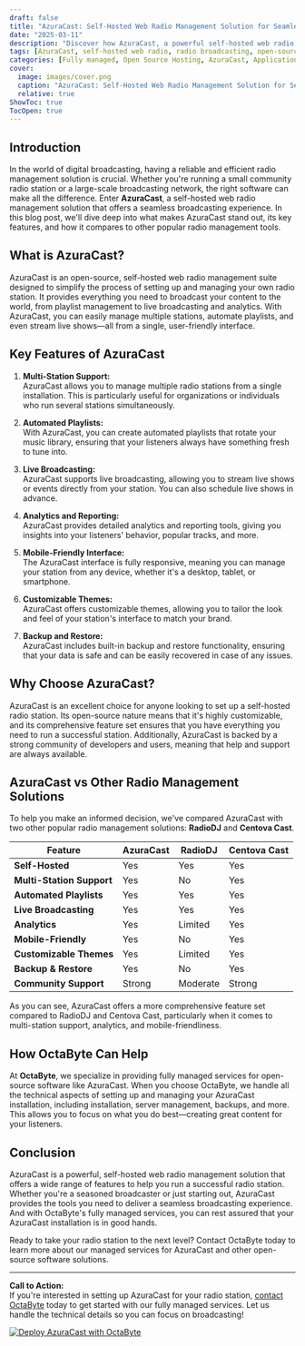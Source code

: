 ```yaml
---
draft: false
title: "AzuraCast: Self-Hosted Web Radio Management Solution for Seamless Broadcasting"
date: "2025-03-11"
description: "Discover how AzuraCast, a powerful self-hosted web radio management solution, can revolutionize your broadcasting experience. Learn about its features, benefits, and how it compares to other popular radio management tools."
tags: [AzuraCast, self-hosted web radio, radio broadcasting, open-source radio software, web radio management, AzuraCast vs other radio software, seamless broadcasting, OctaByte managed services]
categories: [Fully managed, Open Source Hosting, AzuraCast, Applications, Forum Community]
cover:
  image: images/cover.png
  caption: "AzuraCast: Self-Hosted Web Radio Management Solution for Seamless Broadcasting"
  relative: true
ShowToc: true
TocOpen: true
---
```



## Introduction

In the world of digital broadcasting, having a reliable and efficient radio management solution is crucial. Whether you're running a small community radio station or a large-scale broadcasting network, the right software can make all the difference. Enter **AzuraCast**, a self-hosted web radio management solution that offers a seamless broadcasting experience. In this blog post, we'll dive deep into what makes AzuraCast stand out, its key features, and how it compares to other popular radio management tools.

## What is AzuraCast?

AzuraCast is an open-source, self-hosted web radio management suite designed to simplify the process of setting up and managing your own radio station. It provides everything you need to broadcast your content to the world, from playlist management to live broadcasting and analytics. With AzuraCast, you can easily manage multiple stations, automate playlists, and even stream live shows—all from a single, user-friendly interface.

## Key Features of AzuraCast

1. **Multi-Station Support:**  
   AzuraCast allows you to manage multiple radio stations from a single installation. This is particularly useful for organizations or individuals who run several stations simultaneously.

2. **Automated Playlists:**  
   With AzuraCast, you can create automated playlists that rotate your music library, ensuring that your listeners always have something fresh to tune into.

3. **Live Broadcasting:**  
   AzuraCast supports live broadcasting, allowing you to stream live shows or events directly from your station. You can also schedule live shows in advance.

4. **Analytics and Reporting:**  
   AzuraCast provides detailed analytics and reporting tools, giving you insights into your listeners' behavior, popular tracks, and more.

5. **Mobile-Friendly Interface:**  
   The AzuraCast interface is fully responsive, meaning you can manage your station from any device, whether it's a desktop, tablet, or smartphone.

6. **Customizable Themes:**  
   AzuraCast offers customizable themes, allowing you to tailor the look and feel of your station's interface to match your brand.

7. **Backup and Restore:**  
   AzuraCast includes built-in backup and restore functionality, ensuring that your data is safe and can be easily recovered in case of any issues.

## Why Choose AzuraCast?

AzuraCast is an excellent choice for anyone looking to set up a self-hosted radio station. Its open-source nature means that it's highly customizable, and its comprehensive feature set ensures that you have everything you need to run a successful station. Additionally, AzuraCast is backed by a strong community of developers and users, meaning that help and support are always available.

## AzuraCast vs Other Radio Management Solutions

To help you make an informed decision, we've compared AzuraCast with two other popular radio management solutions: **RadioDJ** and **Centova Cast**.

| Feature                | AzuraCast               | RadioDJ                | Centova Cast           |
|------------------------|-------------------------|------------------------|------------------------|
| **Self-Hosted**        | Yes                     | Yes                    | Yes                    |
| **Multi-Station Support** | Yes                  | No                     | Yes                    |
| **Automated Playlists** | Yes                   | Yes                    | Yes                    |
| **Live Broadcasting**  | Yes                     | Yes                    | Yes                    |
| **Analytics**          | Yes                     | Limited                | Yes                    |
| **Mobile-Friendly**    | Yes                     | No                     | Yes                    |
| **Customizable Themes** | Yes                   | Limited                | Yes                    |
| **Backup & Restore**   | Yes                     | No                     | Yes                    |
| **Community Support**  | Strong                  | Moderate               | Strong                 |

As you can see, AzuraCast offers a more comprehensive feature set compared to RadioDJ and Centova Cast, particularly when it comes to multi-station support, analytics, and mobile-friendliness.

## How OctaByte Can Help

At **OctaByte**, we specialize in providing fully managed services for open-source software like AzuraCast. When you choose OctaByte, we handle all the technical aspects of setting up and managing your AzuraCast installation, including installation, server management, backups, and more. This allows you to focus on what you do best—creating great content for your listeners.

## Conclusion

AzuraCast is a powerful, self-hosted web radio management solution that offers a wide range of features to help you run a successful radio station. Whether you're a seasoned broadcaster or just starting out, AzuraCast provides the tools you need to deliver a seamless broadcasting experience. And with OctaByte's fully managed services, you can rest assured that your AzuraCast installation is in good hands.

Ready to take your radio station to the next level? Contact OctaByte today to learn more about our managed services for AzuraCast and other open-source software solutions.

---

**Call to Action:**  
If you're interested in setting up AzuraCast for your radio station, [contact OctaByte](https://octabyte.io) today to get started with our fully managed services. Let us handle the technical details so you can focus on broadcasting!

[![Deploy AzuraCast with OctaByte](/images/deploy-on-octabyte.png)](https://octabyte.io/fully-managed-open-source-services/applications/forum-community/azuracast)